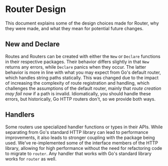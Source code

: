 # Router Design

This document explains some of the design choices made for Router, why they were made, and what they mean for potential future changes.

## New and Declare

Routes and Routers can be created with either the `New` or `Declare` functions in their respective packages. Their behavior differs slightly in that `New` returns any errors, while `Declare` panics when they occur. The latter behavior is more in line with what you may expect from Go's default router, which handles string paths statically. This was changed due to the impact of increasing the complexity of route registration and handling, which challenges the assumptions of the default router, mainly that *route creation may fail now* if a path is invalid. Idiomatically, you should handle these errors, but historically, Go HTTP routers don't, so we provide both ways.

## Handlers

Some routers use specialized handler functions or types in their APIs. While separating from Go's standard HTTP library can lead to performance improvements, it also leads to stronger coupling with the package being used. We've re-implemented some of the interface members of the HTTP library, allowing for high performance without the need for refactoring code to migrate to `router`. Any handler that works with Go's standard library works for `router` as well.
